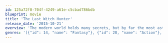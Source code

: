 ```yaml
---
id: 125a72f0-704f-4249-a61e-c5cbad786bdb
blueprint: movie
title: 'The Last Witch Hunter'
release_date: '2015-10-21'
overview: 'The modern world holds many secrets, but by far the most astounding is that witches still live among us; vicious supernatural creatures intent on unleashing the Black Death upon the world and putting an end to the human race once and for all. Armies of witch hunters have battled this unnatural enemy for centuries, including Kaulder, a valiant warrior who many years ago slayed the all-powerful Witch Queen, decimating her followers in the process. In the moments right before her death, the Queen cursed Kaulder with immortality, forever separating him from his beloved wife and daughter. Today, Kaulder is the last living hunter who has spent his immortal life tracking down rogue witches, all the while yearning for his long-lost family.'
genres: '[{"id": 14, "name": "Fantasy"}, {"id": 28, "name": "Action"}, {"id": 12, "name": "Adventure"}]'
---
```

